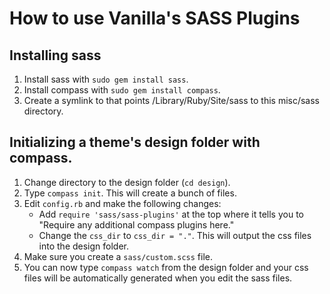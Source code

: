 How to use Vanilla's SASS Plugins
=================================

Installing sass
---------------

1. Install sass with `sudo gem install sass`.
2. Install compass with `sudo gem install compass`.
3. Create a symlink to that points /Library/Ruby/Site/sass to this misc/sass directory.


Initializing a theme's design folder with compass.
--------------------------------------------------

1. Change directory to the design folder (`cd design`).
2. Type `compass init`. This will create a bunch of files.
3. Edit `config.rb` and make the following changes:
    * Add `require 'sass/sass-plugins'` at the top where it tells you to "Require any additional compass plugins here."
    * Change the `css_dir` to `css_dir = "."`. This will output the css files into the design folder.
4. Make sure you create a `sass/custom.scss` file.
5. You can now type `compass watch` from the design folder and your css files will be automatically generated when you edit the sass files.